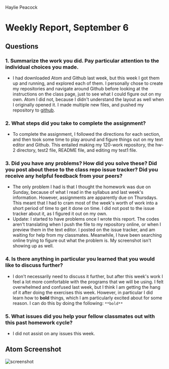Haylie Peacock

# Weekly Report, September 6

## Questions
### 1. Summarize the work you did. Pay particular attention to the individual choices you made.
- I had downloaded Atom and Github last week, but this week I got them up and running, and explored each of them. I personally chose to create my repositories and navigate around Github before looking at the instructions on the class page, just to see what I could figure out on my own. Atom I did not, because I didn't understand the layout as well when I originally opened it. I made multiple new files, and pushed my repository to [github](https://github.com/hayliesunshine/120-work).

### 2. What steps did you take to complete the assignment?
- To complete the assignment, I followed the directions for each section, and then took some time to play around and figure things out on my text editor and Github. This entailed making my 120-work repository, the hw-2 directory, test2 file, README file, and editing my test1 file.

### 3. Did you have any problems? How did you solve these? Did you post about these to the class repo issue tracker? Did you receive any helpful feedback from your peers?
- The only problem I had is that I thought the homework was due on Sunday, because of what I read in the syllabus and last week's information. However, assignments are apparently due on Thursdays. This meant that I had to cram most of the week's worth of work into a short period of time to get it done on time. I did not post to the issue tracker about it, as I figured it out on my own.
- Update: I started to have problems once I wrote this report. The codes aren't translating when I push the file to my repository online, or when I preview them in the text editor. I posted on the issue tracker, and am waiting for help from my classmates. Meanwhile, I have been searching online trying to figure out what the problem is. My screenshot isn't showing up as well.

### 4. Is there anything in particular you learned that you would like to discuss further?
- I don't necessarily need to discuss it further, but after this week's work I feel a lot more comfortable with the programs that we will be using. I felt overwhelmed and confused last week, but I think I am getting the hang of it after doing the exercises this week. However, in particular I did learn how to **bold** things, which I am particularly excited about for some reason. I can do this by doing the following:
`**bold**`

### 5. What issues did you help your fellow classmates out with this past homework cycle?
- I did not assist on any issues this week.

## Atom Screenshot

![screenshot](..screenshot-atom.JPG)
